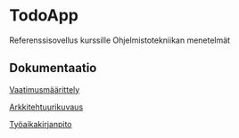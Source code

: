 # TodoApp

Referenssisovellus kurssille Ohjelmistotekniikan menetelmät

## Dokumentaatio

[Vaatimusmäärittely](https://github.com/mluukkai/OtmTodoApp/blob/master/dokumentaatio/vaatimusmaarittely.md)

[Arkkitehtuurikuvaus](https://github.com/mluukkai/OtmTodoApp/blob/master/dokumentaatio/arkkitehtuuri.md)

[Työaikakirjanpito](https://github.com/mluukkai/OtmTodoApp/blob/master/dokumentaatio/tuntikirjanpito.md)